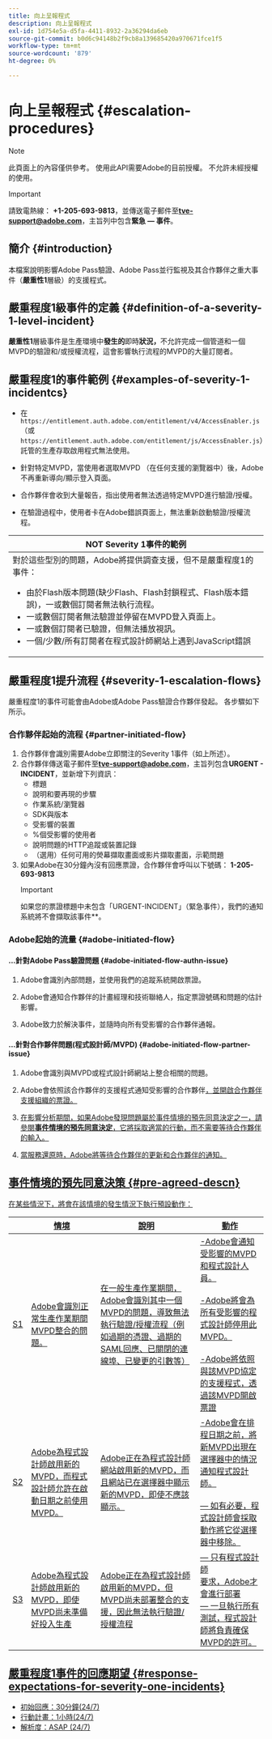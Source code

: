 ```yaml
---
title: 向上呈報程式
description: 向上呈報程式
exl-id: 1d754e5a-d5fa-4411-8932-2a36294da6eb
source-git-commit: b0d6c94148b2f9cb8a139685420a970671fce1f5
workflow-type: tm+mt
source-wordcount: '879'
ht-degree: 0%

---
```


# 向上呈報程式 {#escalation-procedures}

>[!NOTE]
>
>此頁面上的內容僅供參考。 使用此API需要Adobe的目前授權。 不允許未經授權的使用。

>[!IMPORTANT]
> 
>請致電熱線： **+1-205-693-9813**，並傳送電子郵件至&#x200B;**tve-support@adobe.com**，主旨列中包含&#x200B;**緊急 — 事件**。

## 簡介 {#introduction}

本檔案說明影響Adobe Pass驗證、Adobe Pass並行監視及其合作夥伴之重大事件（**嚴重性1**&#x200B;層級）的支援程式。


## 嚴重程度1級事件的定義 {#definition-of-a-severity-1-level-incident}

**嚴重性1**&#x200B;層級事件是生產環境中&#x200B;**發生的**&#x200B;即時&#x200B;**狀況，**&#x200B;不允許完成一個管道和一個MVPD的驗證和/或授權流程，這會影響執行流程的MVPD的大量訂閱者。


## 嚴重程度1的事件範例 {#examples-of-severity-1-incidentcs}

* 在`https://entitlement.auth.adobe.com/entitlement/v4/AccessEnabler.js` （或`https://entitlement.auth.adobe.com/entitlement/js/AccessEnabler.js`）託管的生產存取啟用程式無法使用。

* 針對特定MVPD，當使用者選取MVPD （在任何支援的瀏覽器中）後，Adobe不再重新導向/顯示登入頁面。

* 合作夥伴會收到大量報告，指出使用者無法透過特定MVPD進行驗證/授權。

* 在驗證過程中，使用者卡在Adobe錯誤頁面上，無法重新啟動驗證/授權流程。


| **NOT** Severity 1事件的範例 |
|---|
| 對於這些型別的問題，Adobe將提供調查支援，但不是嚴重程度1的事件：<ul><li>由於Flash版本問題(缺少Flash、Flash封鎖程式、Flash版本錯誤)，一或數個訂閱者無法執行流程。</li><li>一或數個訂閱者無法驗證並停留在MVPD登入頁面上。</li><li>一或數個訂閱者已驗證，但無法播放視訊。</li><li>一個/少數/所有訂閱者在程式設計師網站上遇到JavaScript錯誤</li></ul> |

## 嚴重程度1提升流程 {#severity-1-escalation-flows}

嚴重程度1的事件可能會由Adobe或Adobe Pass驗證合作夥伴發起。 各步驟如下所示。

### 合作夥伴起始的流程 {#partner-initiated-flow}

1. 合作夥伴會識別需要Adobe立即關注的Severity 1事件（如上所述）。
1. 合作夥伴傳送電子郵件至&#x200B;**tve-support@adobe.com**，主旨列包含&#x200B;**URGENT - INCIDENT**，並新增下列資訊：
   * 標題
   * 說明和要再現的步驟
   * 作業系統/瀏覽器
   * SDK與版本
   * 受影響的裝置
   * %個受影響的使用者
   * 說明問題的HTTP追蹤或裝置記錄
   * （選用）任何可用的熒幕擷取畫面或影片擷取畫面，示範問題
1. 如果Adobe在30分鐘內沒有回應票證，合作夥伴會呼叫以下號碼：
   **1-205-693-9813**
   >[!IMPORTANT]
   >如果您的票證標題中未包含「URGENT-INCIDENT」（緊急事件），我們的通知系統將不會擷取該事件**。

### Adobe起始的流量 {#adobe-initiated-flow}

#### ...針對Adobe Pass驗證問題 {#adobe-initiated-flow-authn-issue}

1. Adobe會識別內部問題，並使用我們的追蹤系統開啟票證。

1. Adobe會通知合作夥伴的計畫經理和技術聯絡人，指定票證號碼和問題的估計影響。

1. Adobe致力於解決事件，並隨時向所有受影響的合作夥伴通報。

#### ...針對合作夥伴問題(程式設計師/MVPD) {#adobe-initiated-flow-partner-issue}

1. Adobe會識別與MVPD或程式設計師網站上整合相關的問題。

1. Adobe會依照該合作夥伴</u>的支援程式通知受影響的合作夥伴<u>，並開啟合作夥伴支援組織的票證。

1. 在影響分析期間，如果Adobe發現問題屬於事件情境的預先同意決定之一，請參閱&#x200B;**事件情境的預先同意決定**，它將採取適當的行動，而不需要等待合作夥伴的輸入。

1. 當服務還原時，Adobe將等待合作夥伴的更新和合作夥伴的通知。

## 事件情境的預先同意決策 {#pre-agreed-descn}

在某些情況下，將會在該情境的發生情況下執行預設動作：

|   | 情境 | 說明 | 動作 |
|---|---|---|---|
| S1 | Adobe會識別正常生產作業期間MVPD整合的問題。 | 在一般生產作業期間，Adobe會識別其中一個MVPD的問題，導致無法執行驗證/授權流程（例如過期的憑證、過期的SAML回應、已關閉的連線埠、已變更的引數等） | -Adobe會通知受影響的MVPD和程式設計人員。 </br> </br> -Adobe將會為所有受影響的程式設計師停用此MVPD。</br> </br> -Adobe將依照與該MVPD協定的支援程式，透過該MVPD開啟票證 |
| S2 | Adobe為程式設計師啟用新的MVPD，而程式設計師允許在啟動日期之前使用MVPD。 | Adobe正在為程式設計師網站啟用新的MVPD，而且網站已在選擇器中顯示新的MVPD，即使不應該顯示。 | -Adobe會在排程日期之前，將新MVPD出現在選擇器中的情況通知程式設計師。</br> </br> — 如有必要，程式設計師會採取動作將它從選擇器中移除。 |
| S3 | Adobe為程式設計師啟用新的MVPD，即使MVPD尚未準備好投入生產 | Adobe正在為程式設計師啟用新的MVPD，但MVPD尚未部署整合的支援，因此無法執行驗證/授權流程 |  — 只有程式設計師</br>要求，Adobe才會進行部署 </br> — 一旦執行所有測試，程式設計師將負責確保MVPD的許可。 |

## 嚴重程度1事件的回應期望 {#response-expectations-for-severity-one-incidents}

* 初始回應：30分鐘(24/7)
* 行動計畫：1小時(24/7)
* 解析度：ASAP (24/7)
